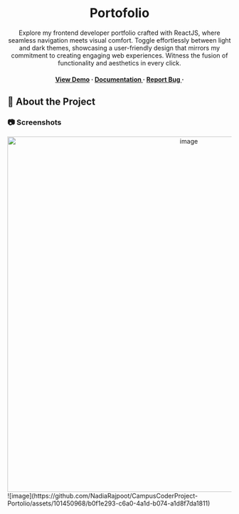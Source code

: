 <div align='center'>


<h1>Portofolio</h1>
<p>Explore my frontend developer portfolio crafted with ReactJS, where seamless navigation meets visual comfort. Toggle effortlessly between light and dark themes, showcasing a user-friendly design that mirrors my commitment to creating engaging web experiences. Witness the fusion of functionality and aesthetics in every click.</p>

<h4> <a href=https://spiffy-gingersnap-55259b.netlify.app/>View Demo</a> <span> · </span> <a href="https://github.com/NadiaRajpoot/CampusCoderProject-Portofolio/blob/master/README.md"> Documentation </a> <span> · </span> <a href="https://github.com/NadiaRajpoot/CampusCoderProject-Portofolio/issues"> Report Bug </a> <span> · </span> <a href="https://github.com/NadiaRajpoot/CampusCoderProject-Portofolio/issues"> </a> </h4>


</div>




## :star2: About the Project

### :camera: Screenshots
<div align="center"> <a href="https://spiffy-gingersnap-55259b.netlify.app/"><img src="file:///C:/Users/Nadia%20Y/Downloads/Screenshot%202023-12-25%20015538.jpg" alt='image' width='800'/></a> </div>
![image](https://github.com/NadiaRajpoot/CampusCoderProject-Portolio/assets/101450968/b0f1e293-c6a0-4a1d-b074-a1d8f7da1811)
